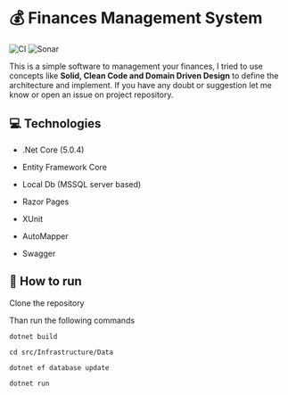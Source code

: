 # :moneybag: Finances Management System

![CI](https://github.com/gpreviatti/FinancesManagementSystem/actions/workflows/dotnet.yml/badge.svg) ![Sonar](https://github.com/gpreviatti/FinancesManagementSystem/actions/workflows/sonar.yml/badge.svg)


This is a simple software to management your finances, I tried to use concepts like **Solid, Clean Code and Domain Driven Design** to define the architecture and implement. If you have any doubt or suggestion let me know or open an issue on project repository.  



## :computer: Technologies

- .Net Core (5.0.4)

- Entity Framework Core

- Local Db (MSSQL server based)

- Razor Pages

- XUnit

- AutoMapper

- Swagger

  

## :runner: How  to run

Clone the repository

Than run the following commands

`dotnet build`

`cd src/Infrastructure/Data`

`dotnet ef database update`

`dotnet run`
